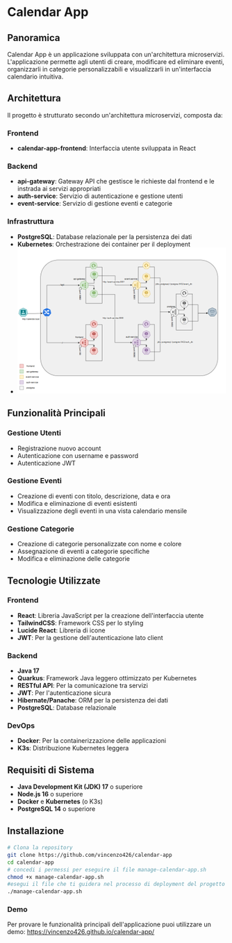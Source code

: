 # Calendar App

## Panoramica

Calendar App è un applicazione sviluppata con un'architettura microservizi. L'applicazione permette agli utenti di creare, modificare ed eliminare eventi, organizzarli in categorie personalizzabili e visualizzarli in un'interfaccia calendario intuitiva.

## Architettura

Il progetto è strutturato secondo un'architettura microservizi, composta da:

### Frontend
- **calendar-app-frontend**: Interfaccia utente sviluppata in React

### Backend
- **api-gateway**: Gateway API che gestisce le richieste dal frontend e le instrada ai servizi appropriati
- **auth-service**: Servizio di autenticazione e gestione utenti
- **event-service**: Servizio di gestione eventi e categorie

### Infrastruttura
- **PostgreSQL**: Database relazionale per la persistenza dei dati
- **Kubernetes**: Orchestrazione dei container per il deployment
- ![infrastruttura kubernetes](k8s-calendar.png)
## Funzionalità Principali

### Gestione Utenti
- Registrazione nuovo account
- Autenticazione con username e password
- Autenticazione JWT 

### Gestione Eventi
- Creazione di eventi con titolo, descrizione, data e ora
- Modifica e eliminazione di eventi esistenti
- Visualizzazione degli eventi in una vista calendario mensile

### Gestione Categorie
- Creazione di categorie personalizzate con nome e colore
- Assegnazione di eventi a categorie specifiche
- Modifica e eliminazione delle categorie

## Tecnologie Utilizzate

### Frontend
- **React**: Libreria JavaScript per la creazione dell'interfaccia utente
- **TailwindCSS**: Framework CSS per lo styling
- **Lucide React**: Libreria di icone
- **JWT**: Per la gestione dell'autenticazione lato client

### Backend
- **Java 17**
- **Quarkus**: Framework Java leggero ottimizzato per Kubernetes
- **RESTful API**: Per la comunicazione tra servizi
- **JWT**: Per l'autenticazione sicura
- **Hibernate/Panache**: ORM per la persistenza dei dati
- **PostgreSQL**: Database relazionale

### DevOps
- **Docker**: Per la containerizzazione delle applicazioni
- **K3s**: Distribuzione Kubernetes leggera

## Requisiti di Sistema

- **Java Development Kit (JDK) 17** o superiore
- **Node.js 16** o superiore
- **Docker** e **Kubernetes** (o K3s)
- **PostgreSQL 14** o superiore

## Installazione

```bash
# Clona la repository
git clone https://github.com/vincenzo426/calendar-app
cd calendar-app
# concedi i permessi per eseguire il file manage-calendar-app.sh
chmod +x manage-calendar-app.sh
#esegui il file che ti guidera nel processo di deployment del progetto
./manage-calendar-app.sh
```

### Demo
Per provare le funzionalità principali dell'applicazione puoi utilizzare un demo: https://vincenzo426.github.io/calendar-app/
